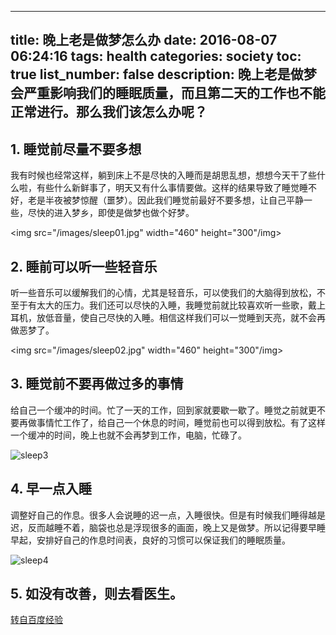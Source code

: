
---
title: 晚上老是做梦怎么办
date: 2016-08-07 06:24:16
tags: health
categories: society
toc: true
list_number: false
description: 晚上老是做梦会严重影响我们的睡眠质量，而且第二天的工作也不能正常进行。那么我们该怎么办呢？
---

## 1. 睡觉前尽量不要多想

我有时候也经常这样，躺到床上不是尽快的入睡而是胡思乱想，想想今天干了些什么啦，有些什么新鲜事了，明天又有什么事情要做。这样的结果导致了睡觉睡不好，老是半夜被梦惊醒（噩梦）。因此我们睡觉前最好不要多想，让自己平静一些，尽快的进入梦乡，即使是做梦也做个好梦。

<img src="/images/sleep01.jpg" width="460" height="300"/img>

## 2. 睡前可以听一些轻音乐

听一些音乐可以缓解我们的心情，尤其是轻音乐，可以使我们的大脑得到放松，不至于有太大的压力。我们还可以尽快的入睡，我睡觉前就比较喜欢听一些歌，戴上耳机，放低音量，使自己尽快的入睡。相信这样我们可以一觉睡到天亮，就不会再做恶梦了。

<img src="/images/sleep02.jpg" width="460" height="300"/img>

## 3. 睡觉前不要再做过多的事情

给自己一个缓冲的时间。忙了一天的工作，回到家就要歇一歇了。睡觉之前就更不要再做事情忙工作了，给自己一个休息的时间，睡觉前也可以得到放松。有了这样一个缓冲的时间，晚上也就不会再梦到工作，电脑，忙碌了。

![sleep3][3]

## 4. 早一点入睡

调整好自己的作息。很多人会说睡的迟一点，入睡很快。但是有时候我们睡得越是迟，反而越睡不着，脑袋也总是浮现很多的画面，晚上又是做梦。所以记得要早睡早起，安排好自己的作息时间表，良好的习惯可以保证我们的睡眠质量。

![sleep4][4]

## 5. 如没有改善，则去看医生。

[1]: /images/life-sleep-01.jpg
[2]: /images/life-sleep-02.jpg
[3]: /images/life-sleep-03.jpg
[4]: /images/life-sleep-04.jpg

[转自百度经验](http://jingyan.baidu.com/album/92255446e82440851648f409.html?picindex=1)